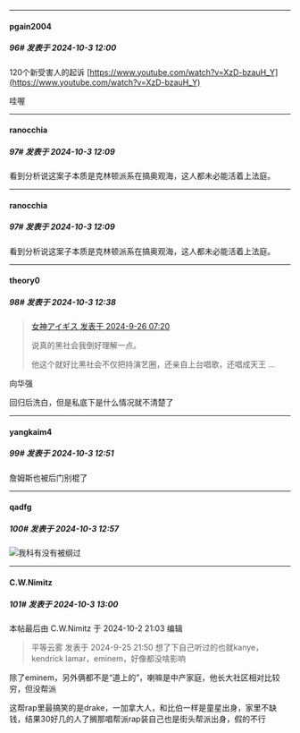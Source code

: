 ﻿
*****

####  pgain2004  
##### 96#       发表于 2024-10-3 12:00

120个新受害人的起诉
[https://www.youtube.com/watch?v=XzD-bzauH_Y](https://www.youtube.com/watch?v=XzD-bzauH_Y)

哇喔


*****

####  ranocchia  
##### 97#       发表于 2024-10-3 12:09

看到分析说这案子本质是克林顿派系在搞奥观海，这人都未必能活着上法庭。


*****

####  ranocchia  
##### 97#       发表于 2024-10-3 12:09

看到分析说这案子本质是克林顿派系在搞奥观海，这人都未必能活着上法庭。


*****

####  theory0  
##### 98#       发表于 2024-10-3 12:38

<blockquote><a href="httphttps://bbs.saraba1st.com/2b/forum.php?mod=redirect&amp;goto=findpost&amp;pid=66307136&amp;ptid=2200949" target="_blank">女神アイギス 发表于 2024-9-26 07:20</a>

说真的黑社会我倒好理解一点。

他这个就好比黑社会不仅把持演艺圈，还亲自上台唱歌，还唱成天王 ...</blockquote>
向华强

回归后洗白，但是私底下是什么情况就不清楚了


*****

####  yangkaim4  
##### 99#       发表于 2024-10-3 12:51

詹姆斯也被后门别棍了


*****

####  qadfg  
##### 100#       发表于 2024-10-3 12:57

<img src="https://static.saraba1st.com/image/smiley/face2017/067.png" referrerpolicy="no-referrer">我科有没有被纲过


*****

####  C.W.Nimitz  
##### 101#       发表于 2024-10-3 13:00

 本帖最后由 C.W.Nimitz 于 2024-10-2 21:03 编辑 
<blockquote>平等云雾 发表于 2024-9-25 21:50
想了下自己听过的也就kanye，kendrick lamar，eminem，好像都没啥影响</blockquote>

除了eminem，另外俩都不是“道上的”，喇嘛是中产家庭，他长大社区相对比较穷，但没帮派

这帮rap里最搞笑的是drake，一加拿大人，和比伯一样是童星出身，家里不缺钱，结果30好几的人了搁那唱帮派rap装自己也是街头帮派出身，假的不行

